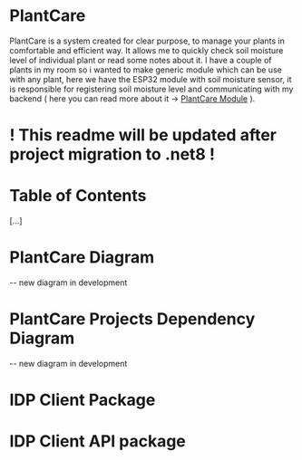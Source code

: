 # PlantCare
PlantCare is a system created for clear purpose, to manage your plants in comfortable and efficient way.
It allows me to quickly check soil moisture level of individual plant or read some notes about it.
I have a couple of plants in my room so i wanted to make generic module which can be use with any plant, here we have 
the ESP32 module with soil moisture sensor, it is responsible for registering soil moisture level and communicating with 
my backend ( here you can read more about it -> [PlantCare Module](https://github.com/ArekStasko/PlantCare_Module) ). 

# ! This readme will be updated after project migration to .net8 !

# Table of Contents 
[...]

# PlantCare Diagram
-- new diagram in development

# PlantCare Projects Dependency Diagram
-- new diagram in development

# IDP Client Package

# IDP Client API package
